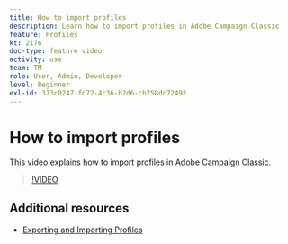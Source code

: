```yaml
---
title: How to import profiles
description: Learn how to import profiles in Adobe Campaign Classic
feature: Profiles
kt: 2176
doc-type: feature video
activity: use
team: TM
role: User, Admin, Developer
level: Beginner
exl-id: 373c0247-fd72-4c36-b2d6-cb758dc72492
---
```

# How to import profiles

This video explains how to import profiles in Adobe Campaign Classic.

>[!VIDEO](https://video.tv.adobe.com/v/25608?quality=12)

## Additional resources

- [Exporting and Importing Profiles](https://experienceleague.adobe.com/docs/campaign-classic/using/getting-started/profile-management/exporting-and-importing-profiles.html?lang=en)

